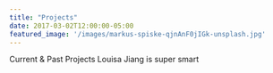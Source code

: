 ```yaml
---
title: "Projects"
date: 2017-03-02T12:00:00-05:00
featured_image: '/images/markus-spiske-qjnAnF0jIGk-unsplash.jpg'
---
```

Current & Past Projects
Louisa Jiang is super smart
